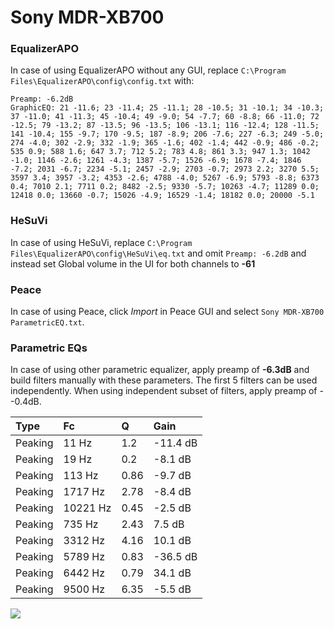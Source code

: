 # Sony MDR-XB700

### EqualizerAPO
In case of using EqualizerAPO without any GUI, replace `C:\Program Files\EqualizerAPO\config\config.txt`
with:
```
Preamp: -6.2dB
GraphicEQ: 21 -11.6; 23 -11.4; 25 -11.1; 28 -10.5; 31 -10.1; 34 -10.3; 37 -11.0; 41 -11.3; 45 -10.4; 49 -9.0; 54 -7.7; 60 -8.8; 66 -11.0; 72 -12.5; 79 -13.2; 87 -13.5; 96 -13.5; 106 -13.1; 116 -12.4; 128 -11.5; 141 -10.4; 155 -9.7; 170 -9.5; 187 -8.9; 206 -7.6; 227 -6.3; 249 -5.0; 274 -4.0; 302 -2.9; 332 -1.9; 365 -1.6; 402 -1.4; 442 -0.9; 486 -0.2; 535 0.9; 588 1.6; 647 3.7; 712 5.2; 783 4.8; 861 3.3; 947 1.3; 1042 -1.0; 1146 -2.6; 1261 -4.3; 1387 -5.7; 1526 -6.9; 1678 -7.4; 1846 -7.2; 2031 -6.7; 2234 -5.1; 2457 -2.9; 2703 -0.7; 2973 2.2; 3270 5.5; 3597 3.4; 3957 -3.2; 4353 -2.6; 4788 -4.0; 5267 -6.9; 5793 -8.8; 6373 0.4; 7010 2.1; 7711 0.2; 8482 -2.5; 9330 -5.7; 10263 -4.7; 11289 0.0; 12418 0.0; 13660 -0.7; 15026 -4.9; 16529 -1.4; 18182 0.0; 20000 -5.1
```

### HeSuVi
In case of using HeSuVi, replace `C:\Program Files\EqualizerAPO\config\HeSuVi\eq.txt` and omit `Preamp:
-6.2dB` and instead set Global volume in the UI for both channels to **-61**

### Peace
In case of using Peace, click *Import* in Peace GUI and select `Sony MDR-XB700 ParametricEQ.txt`.

### Parametric EQs
In case of using other parametric equalizer, apply preamp of **-6.3dB** and build filters manually
with these parameters. The first 5 filters can be used independently.
When using independent subset of filters, apply preamp of --0.4dB.

| Type    | Fc       |    Q | Gain     |
|:--------|:---------|:-----|:---------|
| Peaking | 11 Hz    | 1.2  | -11.4 dB |
| Peaking | 19 Hz    | 0.2  | -8.1 dB  |
| Peaking | 113 Hz   | 0.86 | -9.7 dB  |
| Peaking | 1717 Hz  | 2.78 | -8.4 dB  |
| Peaking | 10221 Hz | 0.45 | -2.5 dB  |
| Peaking | 735 Hz   | 2.43 | 7.5 dB   |
| Peaking | 3312 Hz  | 4.16 | 10.1 dB  |
| Peaking | 5789 Hz  | 0.83 | -36.5 dB |
| Peaking | 6442 Hz  | 0.79 | 34.1 dB  |
| Peaking | 9500 Hz  | 6.35 | -5.5 dB  |

![](https://raw.githubusercontent.com/jaakkopasanen/AutoEq/master/results/headphonecom/sbaf-serious/Sony%20MDR-XB700/Sony%20MDR-XB700.png)